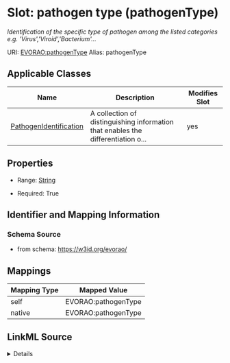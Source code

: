 

# Slot: pathogen type (pathogenType) 


_Identification of the specific type of pathogen among the listed categories e.g. 'Virus','Viroid','Bacterium'..._





URI: [EVORAO:pathogenType](https://w3id.org/evorao/pathogenType)
Alias: pathogenType

<!-- no inheritance hierarchy -->





## Applicable Classes

| Name | Description | Modifies Slot |
| --- | --- | --- |
| [PathogenIdentification](PathogenIdentification.md) | A collection of distinguishing information that enables the differentiation o... |  yes  |







## Properties

* Range: [String](String.md)

* Required: True





## Identifier and Mapping Information







### Schema Source


* from schema: https://w3id.org/evorao/




## Mappings

| Mapping Type | Mapped Value |
| ---  | ---  |
| self | EVORAO:pathogenType |
| native | EVORAO:pathogenType |




## LinkML Source

<details>
```yaml
name: pathogenType
description: Identification of the specific type of pathogen among the listed categories
  e.g. 'Virus','Viroid','Bacterium'...
title: pathogen type
from_schema: https://w3id.org/evorao/
rank: 1000
alias: pathogenType
domain_of:
- PathogenIdentification
range: string
required: true
multivalued: false
equals_string_in:
- Virus
- Bacterium
- Fungus
- Protozoan
- Viroid
- Prion

```
</details>